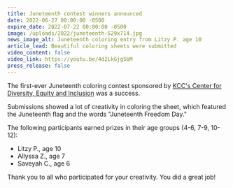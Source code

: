 ```yaml
---
title: Juneteenth contest winners announced
date: 2022-06-27 00:00:00 -0500
expire_date: 2022-07-22 00:00:00 -0500
image: /uploads/2022/juneteenth-529x714.jpg
news_image_alt: Juneteenth coloring entry from Litzy P. age 10
article_lead: Beautiful coloring sheets were submitted
video_content: false
video_link: https://youtu.be/4d2LkGjg5bM
press_release: false
---
```

The first-ever Juneteenth coloring contest sponsored by [KCC's Center for Diversity, Equity and Inclusion](http://www.kcc.edu/edi) was a success.

Submissions showed a lot of creativity in coloring the sheet, which featured the Juneteenth flag and the words "Juneteenth Freedom Day."

The following participants earned prizes in their age groups (4-6, 7-9, 10-12):

* Litzy P., age 10
* Allyssa Z., age 7
* Saveyah C., age 6

Thank you to all who participated for your creativity. You did a great job\!

&nbsp;

